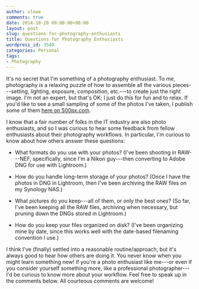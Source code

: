 ```yaml
---
author: slowe
comments: true
date: 2014-10-20 09:00:00+00:00
layout: post
slug: questions-for-photography-enthusiasts
title: Questions for Photography Enthusiasts
wordpress_id: 3549
categories: Personal
tags:
- Photography
---
```


It's no secret that I'm something of a photography enthusiast. To me, photography is a relaxing puzzle of how to assemble all the various pieces---setting, lighting, exposure, composition, etc.---to create just the right image. I'm not an expert, but that's OK; I just do this for fun and to relax. If you'd like to see a small sampling of some of the photos I've taken, I publish some of them [here on 500px.com](https://500px.com/slowe).

I know that a fair number of folks in the IT industry are also photo enthusiasts, and so I was curious to hear some feedback from fellow enthusiasts about their photography workflows. In particular, I'm curious to know about how others answer these questions:

* What formats do you use with your photos? (I've been shooting in RAW---NEF, specifically, since I'm a Nikon guy---then converting to Adobe DNG for use with Lightroom.)

* How do you handle long-term storage of your photos? (Once I have the photos in DNG in Lightroom, then I've been archiving the RAW files on my Synology NAS.)

* What pictures do you keep---all of them, or only the best ones? (So far, I've been keeping all the RAW files, archiving when necessary, but pruning down the DNGs stored in Lightroom.)

* How do you keep your files organized on disk? (I've been organizing mine by date, since this works well with the date-based filenaming convention I use.)

I think I've (finally) settled into a reasonable routine/approach, but it's always good to hear how others are doing it. You never know when you might learn something new! If you're a photo enthusiast like me---or even if you consider yourself something more, like a professional photographer---I'd be curious to know more about your workflow. Feel free to speak up in the comments below. All courteous comments are welcome!

